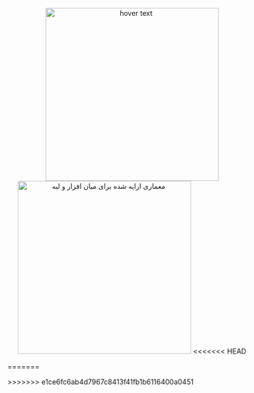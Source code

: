 <p align="center">
  <img src="https://github.com/rezdevir/melfa_middleware/blob/main/README/edge_middleware.PNG" width="350" title="hover text">
  <img src="https://github.com/rezdevir/melfa_middleware/blob/main/README/middleware.PNG" width="350" alt=" معماری ارایه شده برای میان افزار و لبه">
<<<<<<< HEAD
</p>
=======
</p>
>>>>>>> e1ce6fc6ab4d7967c8413f41fb1b6116400a0451
